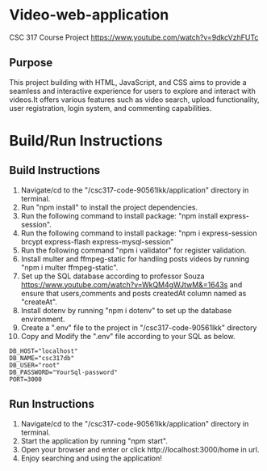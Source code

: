 # Video-web-application
CSC 317 Course Project 
https://www.youtube.com/watch?v=9dkcVzhFUTc

## Purpose

This project building with HTML, JavaScript, and CSS aims to provide a seamless and interactive experience for users to explore and interact with videos.It offers various features such as video search, upload functionality, user registration, login system, and commenting capabilities.  

# Build/Run Instructions

## Build Instructions
1. Navigate/cd to the "/csc317-code-90561lkk/application" directory in terminal.
2. Run "npm install" to install the project dependencies.
3. Run the following command to install package: "npm install express-session".
4. Run the following command to install package: "npm i express-session brcypt express-flash express-mysql-session" 
5. Run the following command "npm i validator" for register validation. 
6. Install multer and ffmpeg-static for handling posts videos by running "npm i multer ffmpeg-static".
7. Set up the SQL database according to professor Souza https://www.youtube.com/watch?v=WkQM4gWJtwM&=1643s and ensure that users,comments and posts createdAt column named as "createAt".
8. Install dotenv by running "npm i dotenv" to set up the database environment.
9. Create a ".env" file to the project in "/csc317-code-90561lkk" directory
10. Copy and Modify the ".env" file according to your SQL as below. 

```.env
DB_HOST="localhost"
DB_NAME="csc317db"
DB_USER="root"
DB_PASSWORD="YourSql-password"
PORT=3000
```

## Run Instructions
1. Navigate/cd to the "/csc317-code-90561lkk/application" directory in terminal.
2. Start the application by running "npm start".
3. Open your browser and enter or click http://localhost:3000/home in url.
4. Enjoy searching and using the application!
